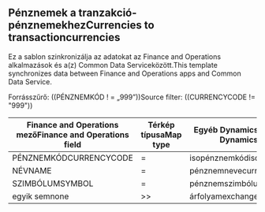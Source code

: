 ## <a name="currencies-to-transactioncurrencies"></a><span data-ttu-id="510bb-101">Pénznemek a tranzakció-pénznemekhez</span><span class="sxs-lookup"><span data-stu-id="510bb-101">Currencies to transactioncurrencies</span></span>

<span data-ttu-id="510bb-102">Ez a sablon szinkronizálja az adatokat az Finance and Operations alkalmazások és a(z) Common Data Serviceközött.</span><span class="sxs-lookup"><span data-stu-id="510bb-102">This template synchronizes data between Finance and Operations apps and Common Data Service.</span></span>

<span data-ttu-id="510bb-103">Forrásszűrő: ((PÉNZNEMKÓD ! = „999”))</span><span class="sxs-lookup"><span data-stu-id="510bb-103">Source filter: ((CURRENCYCODE != "999"))</span></span>

<span data-ttu-id="510bb-104">Finance and Operations mező</span><span class="sxs-lookup"><span data-stu-id="510bb-104">Finance and Operations field</span></span> | <span data-ttu-id="510bb-105">Térkép típusa</span><span class="sxs-lookup"><span data-stu-id="510bb-105">Map type</span></span> | <span data-ttu-id="510bb-106">Egyéb Dynamics 365 mező</span><span class="sxs-lookup"><span data-stu-id="510bb-106">Other Dynamics 365 field</span></span> | <span data-ttu-id="510bb-107">Alapértelmezett érték</span><span class="sxs-lookup"><span data-stu-id="510bb-107">Default value</span></span>
---|---|---|---
<span data-ttu-id="510bb-108">PÉNZNEMKÓD</span><span class="sxs-lookup"><span data-stu-id="510bb-108">CURRENCYCODE</span></span> | = | <span data-ttu-id="510bb-109">isopénznemkód</span><span class="sxs-lookup"><span data-stu-id="510bb-109">isocurrencycode</span></span> | 
<span data-ttu-id="510bb-110">NÉV</span><span class="sxs-lookup"><span data-stu-id="510bb-110">NAME</span></span> | = | <span data-ttu-id="510bb-111">pénznemneve</span><span class="sxs-lookup"><span data-stu-id="510bb-111">currencyname</span></span> | 
<span data-ttu-id="510bb-112">SZIMBÓLUM</span><span class="sxs-lookup"><span data-stu-id="510bb-112">SYMBOL</span></span> | = | <span data-ttu-id="510bb-113">pénznemszimbólum</span><span class="sxs-lookup"><span data-stu-id="510bb-113">currencysymbol</span></span> | 
<span data-ttu-id="510bb-114">egyik sem</span><span class="sxs-lookup"><span data-stu-id="510bb-114">none</span></span> | >> | <span data-ttu-id="510bb-115">árfolyam</span><span class="sxs-lookup"><span data-stu-id="510bb-115">exchangerate</span></span> | <span data-ttu-id="510bb-116">1</span><span class="sxs-lookup"><span data-stu-id="510bb-116">1</span></span>
